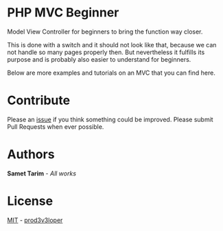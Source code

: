 # PHP MVC Beginner

Model View Controller for beginners to bring the function way closer. 

This is done with a switch and it should not look like that, because we can not handle so many pages properly then. But nevertheless it fulfills its purpose and is probably also easier to understand for beginners.

Below are more examples and tutorials on an MVC that you can find here.

# Contribute

Please an [issue](https://github.com/prod3v3loper/php-auto-autoloader/issues) if you
think something could be improved. Please submit Pull Requests when ever
possible.

# Authors

**Samet Tarim** - *All works*

# License

[MIT](https://github.com/prod3v3loper/php-auto-autoloader/blob/master/LICENSE) - [prod3v3loper](https://www.tnado.com/author/prod3v3loper/)